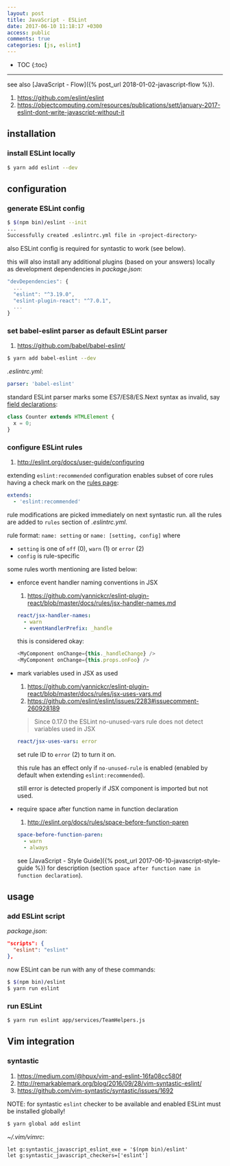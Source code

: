 ```yaml
---
layout: post
title: JavaScript - ESLint
date: 2017-06-10 11:18:17 +0300
access: public
comments: true
categories: [js, eslint]
---
```


<!-- more -->

* TOC
{:toc}
<hr>

see also [JavaScript - Flow]({% post_url 2018-01-02-javascript-flow %}).

1. <https://github.com/eslint/eslint>
2. <https://objectcomputing.com/resources/publications/sett/january-2017-eslint-dont-write-javascript-without-it>

installation
------------

### install ESLint locally

```sh
$ yarn add eslint --dev
```

configuration
-------------

### generate ESLint config

```sh
$ $(npm bin)/eslint --init
...
Successfully created .eslintrc.yml file in <project-directory>
```

also ESLint config is required for syntastic to work (see below).

this will also install any additional plugins (based on your answers)
locally as development dependencies in _package.json_:

```javascript
"devDependencies": {
  ...
  "eslint": "^3.19.0",
  "eslint-plugin-react": "^7.0.1",
  ...
}
```

### set babel-eslint parser as default ESLint parser

1. <https://github.com/babel/babel-eslint/>

```sh
$ yarn add babel-eslint --dev
```

_.eslintrc.yml_:

```yaml
parser: 'babel-eslint'
```

standard ESLint parser marks some ES7/ES8/ES.Next syntax as invalid, say
[field declarations](https://github.com/tc39/proposal-class-fields):

```javascript
class Counter extends HTMLElement {
  x = 0;
}
```

### configure ESLint rules

1. <http://eslint.org/docs/user-guide/configuring>

extending `eslint:recommended` configuration enables subset of core rules
having a check mark on the [rules page](http://eslint.org/docs/rules/):

```yaml
extends:
  - 'eslint:recommended'
```

rule modifications are picked immediately on next syntastic run.
all the rules are added to `rules` section of _.eslintrc.yml_.

rule format: `name: setting` or `name: [setting, config]` where

- `setting` is one of `off` (0), `warn` (1) or `error` (2)
- `config` is rule-specific

some rules worth mentioning are listed below:

- enforce event handler naming conventions in JSX

  1. <https://github.com/yannickcr/eslint-plugin-react/blob/master/docs/rules/jsx-handler-names.md>

  ```yaml
  react/jsx-handler-names:
    - warn
    - eventHandlerPrefix: _handle
  ```

  this is considered okay:

  ```javascript
  <MyComponent onChange={this._handleChange} />
  <MyComponent onChange={this.props.onFoo} />
  ```

- mark variables used in JSX as used

  1. <https://github.com/yannickcr/eslint-plugin-react/blob/master/docs/rules/jsx-uses-vars.md>
  2. <https://github.com/eslint/eslint/issues/2283#issuecomment-260928189>

  > Since 0.17.0 the ESLint no-unused-vars rule does not detect variables used in JSX

  ```yaml
  react/jsx-uses-vars: error
  ```

  set rule ID to `error` (2) to turn it on.

  this rule has an effect only if `no-unused-rule` is enabled
  (enabled by default when extending `eslint:recommended`).

  still error is detected properly if JSX component is imported but not used.

- require space after function name in function declaration

  1. <http://eslint.org/docs/rules/space-before-function-paren>

  ```yaml
  space-before-function-paren:
    - warn
    - always
  ```

  see [JavaScript - Style Guide]({% post_url 2017-06-10-javascript-style-guide %})
  for description (section `space after function name in function declaration`).

usage
-----

### add ESLint script

_package.json_:

```json
"scripts": {
  "eslint": "eslint"
},
```

now ESLint can be run with any of these commands:

```sh
$ $(npm bin)/eslint
$ yarn run eslint
```

### run ESLint

```sh
$ yarn run eslint app/services/TeamHelpers.js
```

Vim integration
---------------

### syntastic

1. <https://medium.com/@hpux/vim-and-eslint-16fa08cc580f>
2. <http://remarkablemark.org/blog/2016/09/28/vim-syntastic-eslint/>
3. <https://github.com/vim-syntastic/syntastic/issues/1692>

NOTE: for syntastic `eslint` checker to be available
      and enabled ESLint must be installed globally!

```sh
$ yarn global add eslint
```

_~/.vim/vimrc_:

```vim
let g:syntastic_javascript_eslint_exe = '$(npm bin)/eslint'
let g:syntastic_javascript_checkers=['eslint']
```
